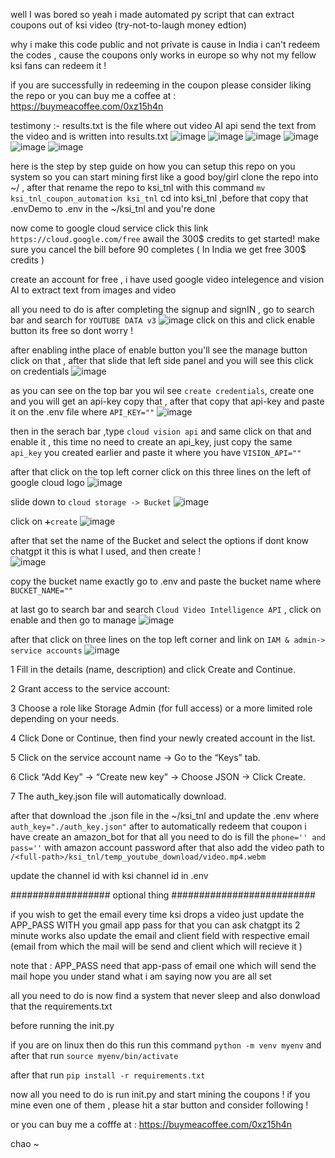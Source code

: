 well I was bored so yeah i made automated py script that can extract coupons out of ksi video (try-not-to-laugh money edtion)

why i make this code public and not private is cause in India i can't redeem the codes , cause the coupons only works in europe
so why not my fellow ksi fans can redeem it ! 

if you are successfully in redeeming in the coupon please consider liking the repo or 
you can buy me a coffee at : https://buymeacoffee.com/0xz15h4n

testimony :-
results.txt is the file where out video AI api send the text from the video and is written into results.txt 
![image](https://github.com/user-attachments/assets/dd489992-25f8-46a6-af6c-afca820c185b)
![image](https://github.com/user-attachments/assets/540eda68-cc8d-4aa5-93bc-164564882d3f)
![image](https://github.com/user-attachments/assets/ea64c3eb-cbb6-4c81-bf11-1a8bfa6717b5)
![image](https://github.com/user-attachments/assets/1e079f99-e284-430e-ac8b-af0b232f9332)
![image](https://github.com/user-attachments/assets/88cec207-a7f3-4848-aecc-f0b2d57ae16c)
![image](https://github.com/user-attachments/assets/475ae40b-c772-4bcc-878c-128256daa9d8)

here is the step by step guide on how you can setup this repo on you system so you can start mining 
 first like a good boy/girl clone the repo into ~/ , after that rename the repo to ksi_tnl with this command `mv ksi_tnl_coupon_automation ksi_tnl`
 cd into ksi_tnl ,before that copy that .envDemo to .env in the ~/ksi_tnl
 and you're done 

 now come to google cloud service click this link `https://cloud.google.com/free`
 awail the 300$ credits to get started! make sure you cancel the bill before 90 completes ( In India we get free 300$ credits ) 
   
create an account for free , i have used google video intelegence and vision AI to extract text from images and video 

all you need to do is after completing the signup and signIN , go to search bar and search for `YOUTUBE DATA v3`
![image](https://github.com/user-attachments/assets/14312f08-3830-49eb-8d8b-1bf8f6295cb3)
 click on this and click enable  button its free so dont worry !
 
after enabling inthe place of enable button you'll see the manage button click on that , after that slide that left side panel and you will see this click on credentials
![image](https://github.com/user-attachments/assets/4e788295-6e98-4948-adee-4fa178acee88)

as you can see on the top bar you wil see `create credentials`, create one and you will get an api-key copy that , after that copy that api-key and paste it on the .env file 
where `API_KEY=""`
![image](https://github.com/user-attachments/assets/401f2e7a-dfd7-470d-9921-9f65d4103ce4)

then in the serach bar  ,type `cloud vision api` and same click on that and enable it , this time no need to create an api_key, just copy the same `api_key` you created earlier and 
paste it where you have `VISION_API=""`

after that click on the top left corner click on this three lines on the left of google cloud logo
![image](https://github.com/user-attachments/assets/50d7a209-0b2f-40ad-a62a-e94d5efa4956)

slide down to `cloud storage -> Bucket`
![image](https://github.com/user-attachments/assets/5ba9fc73-086c-4da0-aae4-ff8fe53e00d1)

click on `➕create` 
![image](https://github.com/user-attachments/assets/2ead2fea-a8c7-4684-908f-a156901543fc)

after that set the name of the Bucket and select the options if dont know chatgpt it this is what I used, and then create !  
![image](https://github.com/user-attachments/assets/9c662940-4c60-41bc-b8a5-2696403d7617)

copy the bucket name exactly go to .env and paste the bucket name where `BUCKET_NAME=""`

at last go to search bar and search `Cloud Video Intelligence API` , click on enable and then go to manage 
![image](https://github.com/user-attachments/assets/049cdd83-f807-4dba-8649-c6d6298148e5)

after that click on three lines on the top left corner and link on `IAM & admin-> service accounts`
![image](https://github.com/user-attachments/assets/d61ea04f-5c57-4490-b85b-df15ef89c6b2)


1 Fill in the details (name, description) and click Create and Continue.

2 Grant access to the service account:

3 Choose a role like Storage Admin (for full access) or a more limited role depending on your needs.

4 Click Done or Continue, then find your newly created account in the list.

5 Click on the service account name → Go to the “Keys” tab.

6 Click “Add Key” → “Create new key” → Choose JSON → Click Create.

7 The auth_key.json file will automatically download.

after that download the .json file in the ~/ksi_tnl and update the .env where `auth_key="./auth_key.json"`
after to automatically redeem that coupon i have create an amazon_bot for that all you need to do is fill the `phone='' and pass=''` with amazon account password 
after that also add the video path to `/<full-path>/ksi_tnl/temp_youtube_download/video.mp4.webm`

update the channel id with ksi channel id in .env

################## optional thing ##########################

 if you wish to get the email every time ksi drops a video just update the APP_PASS WITH you gmail app pass for that you can ask chatgpt its 2 minute works
 also update the email and client field with respective email (email from which the mail will be send and client which will recieve it )

note that : APP_PASS need that app-pass of email one which will send the mail hope you under stand what i am saying now you are all set 

all you need to do is now find a system that never sleep and  also donwload that the requirements.txt 

before running the init.py

if you are on linux then do this 
    run this command `python -m venv myenv`
    and after that run `source myenv/bin/activate `

after that run `pip install -r requirements.txt`

 now all you need to do is run init.py and start mining the coupons !
if you mine even one of them , please hit a star button and consider following !

or you can buy me a cofffe at  : https://buymeacoffee.com/0xz15h4n

  chao ~

